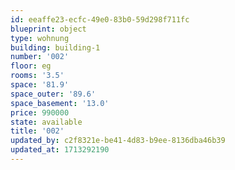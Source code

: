 ```yaml
---
id: eeaffe23-ecfc-49e0-83b0-59d298f711fc
blueprint: object
type: wohnung
building: building-1
number: '002'
floor: eg
rooms: '3.5'
space: '81.9'
space_outer: '89.6'
space_basement: '13.0'
price: 990000
state: available
title: '002'
updated_by: c2f8321e-be41-4d83-b9ee-8136dba46b39
updated_at: 1713292190
---
```

